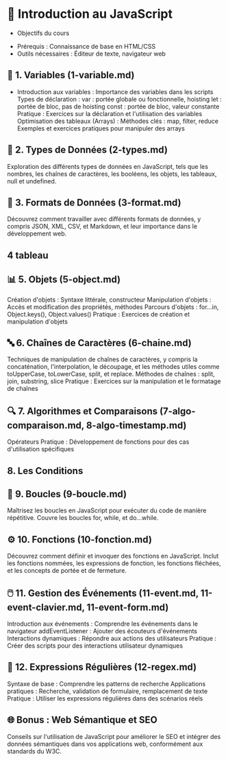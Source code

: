 # 📘 Introduction au JavaScript
- Objectifs du cours
* Prérequis : Connaissance de base en HTML/CSS
* Outils nécessaires : Éditeur de texte, navigateur web

## 📝 1. Variables (1-variable.md)
- Introduction aux variables : Importance des variables dans les scripts
Types de déclaration :
var : portée globale ou fonctionnelle, hoisting
let : portée de bloc, pas de hoisting
const : portée de bloc, valeur constante
Pratique : Exercices sur la déclaration et l'utilisation des variables
Optimisation des tableaux (Arrays) :
Méthodes clés : map, filter, reduce
Exemples et exercices pratiques pour manipuler des arrays

## 🔢 2. Types de Données (2-types.md)
Exploration des différents types de données en JavaScript, tels que les nombres, les chaînes de caractères, les booléens, les objets, les tableaux, null et undefined.

## 📄 3. Formats de Données (3-format.md)
Découvrez comment travailler avec différents formats de données, y compris JSON, XML, CSV, et Markdown, et leur importance dans le développement web.

## 4 tableau 

##  📊 5. Objets (5-object.md)
Création d'objets : Syntaxe littérale, constructeur
Manipulation d'objets : Accès et modification des propriétés, méthodes
Parcours d'objets : for...in, Object.keys(), Object.values()
Pratique : Exercices de création et manipulation d'objets

##  🔤 6. Chaînes de Caractères (6-chaine.md)
Techniques de manipulation de chaînes de caractères, y compris la concaténation, l'interpolation, le découpage, et les méthodes utiles comme toUpperCase, toLowerCase, split, et replace.
Méthodes de chaînes : split, join, substring, slice
Pratique : Exercices sur la manipulation et le formatage de chaînes

## 🔍 7. Algorithmes et Comparaisons (7-algo-comparaison.md, 8-algo-timestamp.md)
Opérateurs
Pratique : Développement de fonctions pour des cas d'utilisation spécifiques

## 8. Les Conditions  

## 🔄 9. Boucles (9-boucle.md)
Maîtrisez les boucles en JavaScript pour exécuter du code de manière répétitive. Couvre les boucles for, while, et do...while.

## ⚙️ 10. Fonctions (10-fonction.md)
Découvrez comment définir et invoquer des fonctions en JavaScript. Inclut les fonctions nommées, les expressions de fonction, les fonctions fléchées, et les concepts de portée et de fermeture.

## 🖱️ 11. Gestion des Événements (11-event.md, 11-event-clavier.md, 11-event-form.md)
Introduction aux événements : Comprendre les événements dans le navigateur
addEventListener : Ajouter des écouteurs d'événements
Interactions dynamiques : Répondre aux actions des utilisateurs
Pratique : Créer des scripts pour des interactions utilisateur dynamiques

## 🧩 12. Expressions Régulières (12-regex.md)
Syntaxe de base : Comprendre les patterns de recherche
Applications pratiques : Recherche, validation de formulaire, remplacement de texte
Pratique : Utiliser les expressions régulières dans des scénarios réels

## 🌐 Bonus : Web Sémantique et SEO
Conseils sur l'utilisation de JavaScript pour améliorer le SEO et intégrer des données sémantiques dans vos applications web, conformément aux standards du W3C.
